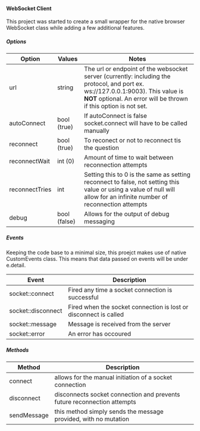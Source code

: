 #### WebSocket Client ####
This project was started to create a small wrapper for the native browser WebSocket class while adding a few additional features.

##### Options #####
|Option| Values | Notes |
|---|---|---|
| url | string | The url or endpoint of the websocket server (currently: including the protocol, and port ex. ws://127.0.0.1:9003). This value is **NOT** optional.  An error will be thrown if this option is not set. |
| autoConnect  | bool (true)  | If autoConnect is false socket.connect will have to be called manually  |
| reconnect  | bool (true)  | To reconect or not to reconnect tis the question  |
| reconnectWait | int (0) | Amount of time to wait between reconnection attempts |
| reconnectTries  | int | Setting this to 0 is the same as setting reconnect to false, not setting this value or using a value of null will allow for an infinite number of reconnection attempts |
| debug | bool (false) | Allows for the output of debug messaging |

##### Events #####
Keeping the code base to a minimal size, this proejct makes use of native CustomEvents class.  This means that data passed on events will be under e.detail.

| Event | Description |
|---|---|
| socket::connect | Fired any time a socket connection is successful |
| socket::disconnect | Fired when the socket connection is lost or disconnect is called |
| socket::message | Message is received from the server |
| socket::error | An error has occoured |

##### Methods #####
| Method | Description |
| --- | --- |
| connect | allows for the manual initiation of a socket connection |
| disconnect | disconnects socket connection and prevents future reconnection attempts |
| sendMessage | this method simply sends the message provided, with no mutation |